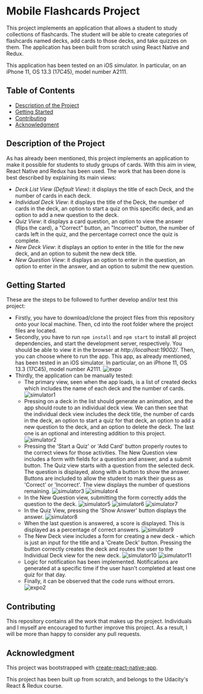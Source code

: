 # Mobile Flashcards Project

This project implements an application that allows a student to study collections of flashcards. The student will be able to create categories of flashcards named decks, add cards to those decks, and take quizzes on them. The application has been built from scratch using React Native and Redux.

This application has been tested on an iOS simulator. In particular, on an iPhone 11, OS 13.3 (17C45), model number A2111.

## Table of Contents

* [Description of the Project](#description-of-the-project)
* [Getting Started](#getting-started)
* [Contributing](#contributing)
* [Acknowledgment](#acknowledgment)

## Description of the Project

As has already been mentioned, this project implements an application to make it possible for students to study groups of cards. With this aim in view, React Native and Redux has been used. The work that has been done is best described by explaining its main views:

* *Deck List View (Default View)*: it displays the title of each Deck, and the number of cards in each deck.
* *Individual Deck View*: it displays the title of the Deck, the number of cards in the deck, an option to start a quiz on this specific deck, and an option to add a new question to the deck.
* *Quiz View*: it displays a card question, an option to view the answer (flips the card), a "Correct" button, an "Incorrect" button, the number of cards left in the quiz, and the percentage correct once the quiz is complete.
* *New Deck View*: it displays an option to enter in the title for the new deck, and an option to submit the new deck title.
* *New Question View*: it displays an option to enter in the question, an option to enter in the answer, and an option to submit the new question.

## Getting Started

These are the steps to be followed to further develop and/or test this project:

* Firstly, you have to download/clone the project files from this repository onto your local machine. Then, cd into the root folder where the project files are located.
* Secondly, you have to run `npm install` and `npm start` to install all project dependencies, and start the development server, respectively. You should be able to view it in the browser at *http://localhost:19002/*. Then, you can choose where to run the app. This app, as already mentioned, has been tested in an iOS simulator. In particular, on an iPhone 11, OS 13.3 (17C45), model number A2111.
![expo](/ScreenShots/expo.png)
* Thirdly, the application can be manually tested:
    * The primary view, seen when the app loads, is a list of created decks which includes the name of each deck and the number of cards.
    ![simulator1](/ScreenShots/simulator1.png)
    * Pressing on a deck in the list should generate an animation, and the app should route to an individual deck view. We can then see that the individual deck view includes the deck title, the number of cards in the deck, an option to start a quiz for that deck, an option to add a new question to the deck, and an option to delete the deck. The last one is an optional and interesting addition to this project.
    ![simulator2](/ScreenShots/simulator2.png)
    * Pressing the 'Start a Quiz' or 'Add Card' button properly routes to the correct views for those activities. The New Question view includes a form with fields for a question and answer, and a submit button. The Quiz view starts with a question from the selected deck. The question is displayed, along with a button to show the answer. Buttons are included to allow the student to mark their guess as 'Correct' or 'Incorrect'. The view displays the number of questions remaining.
    ![simulator3](/ScreenShots/simulator3.png)
    ![simulator4](/ScreenShots/simulator4.png)
    * In the New Question view, submitting the form correctly adds the question to the deck.
    ![simulator5](/ScreenShots/simulator5.png)
    ![simulator6](/ScreenShots/simulator6.png)
    ![simulator7](/ScreenShots/simulator7.png)
    * In the Quiz View, pressing the 'Show Answer' button displays the answer.
    ![simulator8](/ScreenShots/simulator8.png)
    * When the last question is answered, a score is displayed. This is displayed as a percentage of correct answers.
    ![simulator9](/ScreenShots/simulator9.png)
    * The New Deck view includes a form for creating a new deck - which is just an input for the title and a 'Create Deck' button. Pressing the button correctly creates the deck and routes the user to the Individual Deck view for the new deck.
    ![simulator10](/ScreenShots/simulator10.png)
    ![simulator11](/ScreenShots/simulator11.png)
    * Logic for notification has been implemented. Notifications are generated at a specific time if the user hasn't completed at least one quiz for that day.
    * Finally, it can be observed that the code runs without errors.
    ![expo2](/ScreenShots/expo2.png)

## Contributing

This repository contains all the work that makes up the project. Individuals and I myself are encouraged to further improve this project. As a result, I will be more than happy to consider any pull requests.

## Acknowledgment

This project was bootstrapped with [create-react-native-app](https://github.com/react-community/create-react-native-app).

This project has been built up from scratch, and belongs to the Udacity's React & Redux course.
